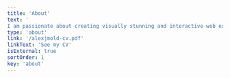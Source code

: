 ```yaml
---
title: 'About'
text: '
I am passionate about creating visually stunning and interactive web experiences. With a First Class Honours degree in BSc Creative Computing from Goldsmiths, University of London, I bring over 10 years of industry experience to the table.'
type: 'about'
link: '/alexjmold-cv.pdf'
linkText: 'See my CV'
isExternal: true
sortOrder: 1
key: 'about'
---
```

